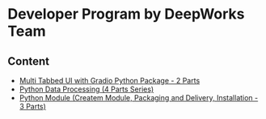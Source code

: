 # Developer Program by DeepWorks Team #

## Content ##

- [Multi Tabbed UI with Gradio Python Package - 2 Parts](https://github.com/prodramp/DeepWorks/tree/main/DeveloperProgram/GradioTabbedUI)
- [Python Data Processing (4 Parts Series)](https://github.com/prodramp/DeepWorks/tree/main/DeveloperProgram/PythonDataProcessing)
- [Python Module (Createm Module, Packaging and Delivery, Installation - 3 Parts)](https://github.com/prodramp/DeepWorks/tree/main/DeveloperProgram/PythonModule)

